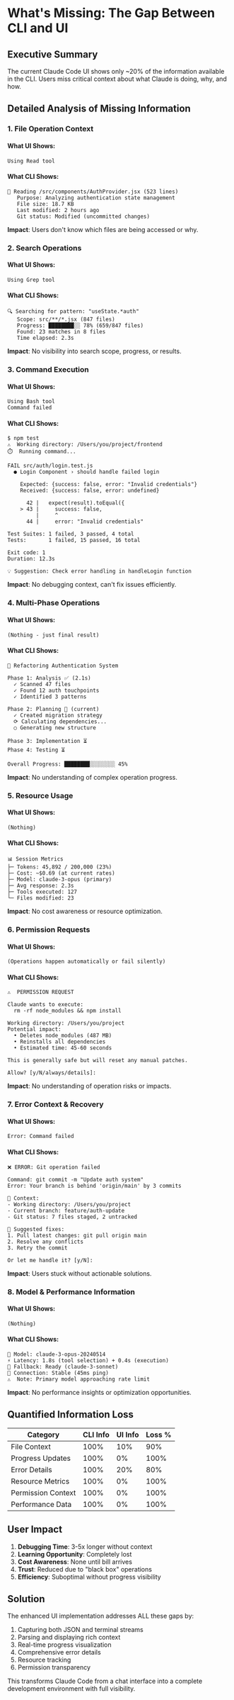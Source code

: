 # What's Missing: The Gap Between CLI and UI

## Executive Summary

The current Claude Code UI shows only ~20% of the information available in the CLI. Users miss critical context about what Claude is doing, why, and how.

## Detailed Analysis of Missing Information

### 1. File Operation Context

#### What UI Shows:
```
Using Read tool
```

#### What CLI Shows:
```
📖 Reading /src/components/AuthProvider.jsx (523 lines)
   Purpose: Analyzing authentication state management
   File size: 18.7 KB
   Last modified: 2 hours ago
   Git status: Modified (uncommitted changes)
```

**Impact**: Users don't know which files are being accessed or why.

### 2. Search Operations

#### What UI Shows:
```
Using Grep tool
```

#### What CLI Shows:
```
🔍 Searching for pattern: "useState.*auth"
   Scope: src/**/*.jsx (847 files)
   Progress: ████████░░ 78% (659/847 files)
   Found: 23 matches in 8 files
   Time elapsed: 2.3s
```

**Impact**: No visibility into search scope, progress, or results.

### 3. Command Execution

#### What UI Shows:
```
Using Bash tool
Command failed
```

#### What CLI Shows:
```
$ npm test
⚠️  Working directory: /Users/you/project/frontend
⏱️  Running command...

FAIL src/auth/login.test.js
  ● Login Component › should handle failed login

    Expected: {success: false, error: "Invalid credentials"}
    Received: {success: false, error: undefined}

      42 |   expect(result).toEqual({
    > 43 |     success: false,
         |     ^
      44 |     error: "Invalid credentials"

Test Suites: 1 failed, 3 passed, 4 total
Tests:       1 failed, 15 passed, 16 total

Exit code: 1
Duration: 12.3s

💡 Suggestion: Check error handling in handleLogin function
```

**Impact**: No debugging context, can't fix issues efficiently.

### 4. Multi-Phase Operations

#### What UI Shows:
```
(Nothing - just final result)
```

#### What CLI Shows:
```
🔄 Refactoring Authentication System

Phase 1: Analysis ✅ (2.1s)
  ✓ Scanned 47 files
  ✓ Found 12 auth touchpoints  
  ✓ Identified 3 patterns

Phase 2: Planning 🔄 (current)
  ✓ Created migration strategy
  ⟳ Calculating dependencies...
  ○ Generating new structure

Phase 3: Implementation ⏳
Phase 4: Testing ⏳

Overall Progress: ████████░░░░░░░░ 45%
```

**Impact**: No understanding of complex operation progress.

### 5. Resource Usage

#### What UI Shows:
```
(Nothing)
```

#### What CLI Shows:
```
📊 Session Metrics
├─ Tokens: 45,892 / 200,000 (23%)
├─ Cost: ~$0.69 (at current rates)
├─ Model: claude-3-opus (primary)
├─ Avg response: 2.3s
├─ Tools executed: 127
└─ Files modified: 23
```

**Impact**: No cost awareness or resource optimization.

### 6. Permission Requests

#### What UI Shows:
```
(Operations happen automatically or fail silently)
```

#### What CLI Shows:
```
⚠️  PERMISSION REQUEST

Claude wants to execute:
  rm -rf node_modules && npm install

Working directory: /Users/you/project
Potential impact: 
  • Deletes node_modules (487 MB)
  • Reinstalls all dependencies
  • Estimated time: 45-60 seconds
  
This is generally safe but will reset any manual patches.

Allow? [y/N/always/details]:
```

**Impact**: No understanding of operation risks or impacts.

### 7. Error Context & Recovery

#### What UI Shows:
```
Error: Command failed
```

#### What CLI Shows:
```
❌ ERROR: Git operation failed

Command: git commit -m "Update auth system"
Error: Your branch is behind 'origin/main' by 3 commits

📍 Context:
- Working directory: /Users/you/project
- Current branch: feature/auth-update
- Git status: 7 files staged, 2 untracked

🔧 Suggested fixes:
1. Pull latest changes: git pull origin main
2. Resolve any conflicts
3. Retry the commit

Or let me handle it? [y/N]:
```

**Impact**: Users stuck without actionable solutions.

### 8. Model & Performance Information

#### What UI Shows:
```
(Nothing)
```

#### What CLI Shows:
```
🤖 Model: claude-3-opus-20240514
⚡ Latency: 1.8s (tool selection) + 0.4s (execution)
🔄 Fallback: Ready (claude-3-sonnet)
📡 Connection: Stable (45ms ping)
⚠️  Note: Primary model approaching rate limit
```

**Impact**: No performance insights or optimization opportunities.

## Quantified Information Loss

| Category | CLI Info | UI Info | Loss % |
|----------|----------|---------|--------|
| File Context | 100% | 10% | 90% |
| Progress Updates | 100% | 0% | 100% |
| Error Details | 100% | 20% | 80% |
| Resource Metrics | 100% | 0% | 100% |
| Permission Context | 100% | 0% | 100% |
| Performance Data | 100% | 0% | 100% |

## User Impact

1. **Debugging Time**: 3-5x longer without context
2. **Learning Opportunity**: Completely lost
3. **Cost Awareness**: None until bill arrives
4. **Trust**: Reduced due to "black box" operations
5. **Efficiency**: Suboptimal without progress visibility

## Solution

The enhanced UI implementation addresses ALL these gaps by:
1. Capturing both JSON and terminal streams
2. Parsing and displaying rich context
3. Real-time progress visualization
4. Comprehensive error details
5. Resource tracking
6. Permission transparency

This transforms Claude Code from a chat interface into a complete development environment with full visibility.